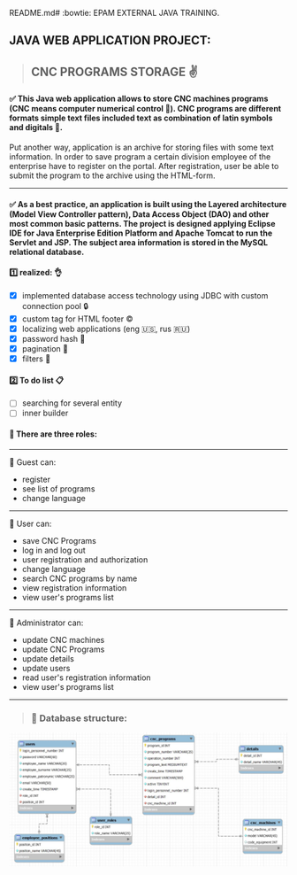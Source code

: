 README.md# :bowtie: EPAM EXTERNAL JAVA TRAINING.

## JAVA WEB APPLICATION PROJECT:
>## CNC PROGRAMS STORAGE :v:

#### :white_check_mark: This Java web application allows to store CNC machines programs (CNC means computer numerical control :nut_and_bolt:). CNC programs are different formats simple text files included text as combination of latin symbols and digitals :floppy_disk:. 
Put another way, application is an archive for storing files with some text information. In order to save program a certain division employee of the enterprise have to register on the portal. After registration, user be able to submit the program to the archive using the HTML-form. 
___
#### :white_check_mark: As a best practice, an application is built using the Layered architecture (Model View Controller pattern), Data Access Object (DAO) and other most common basic patterns. The project is designed applying Eclipse IDE for Java Enterprise Edition Platform and Apache Tomcat to run the Servlet and JSP. The subject area information is stored in the MySQL relational database.

#### :one: realized: :ok_hand:
- [x] implemented database access technology using JDBC with custom connection pool :lock:
- [x] custom tag for HTML footer :copyright:
- [x] localizing web applications (eng :us:, rus :ru:) 
- [x] password hash :closed_lock_with_key:
- [x] pagination :scroll:
- [x] filters :eyes:
#### :two: To do list :clipboard:
- [ ] searching for several entity
- [ ] inner builder
#### :traffic_light: There are three roles:
___
:baby: Guest can:
* register
* see list of programs
* change language
___
:man: User can:
* save CNC Programs
* log in and log out
* user registration and authorization
* change language
* search CNC programs by name
* view registration information
* view user's programs list
___
:construction_worker: Administrator can:
* update CNC machines
* update CNC Programs
* update details
* update users
* read user's registration information
* view user's programs list
___
>### :page_facing_up: Database structure:
![alt text](https://github.com/Petrovich-A/CNC-programs-storage/blob/master/CNC_programs_storage.JPG?raw=true)